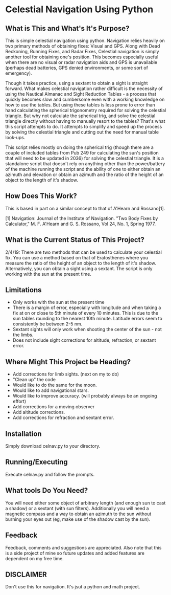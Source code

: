 # Celestial Navigation Using Python

## What is This and What's It's Purpose?

This is simple celestial navigation using python.  Navigation relies heavily on two primary methods of obtaining fixes: Visual and GPS.  Along with Dead Reckoning, Running Fixes, and Radar Fixes, Celestial navigation is simply another tool for obtaining one's position. This becomes especially useful when there are no visual or radar navigation aids and GPS is unavailable (perhaps dead batteries, GPS denied environments, or some sort of emergency).  

Though it takes practice, using a sextant to obtain a sight is straight forward.  What makes celestial navigation rather difficult is the necessity of using the Nautical Almanac and Sight Reduction Tables - a process that quickly becomes slow and cumbersome even with a working knowledge on how to use the tables.  But using these tables is less prone to error than hand calculating the spherical trigonometry required for solving the celestial triangle.  But why not calculate the spherical trig, and solve the celestial triangle directly without having to manually resort to the tables?  That's what this script attempts to do.  It attempts to simplify and speed up the process by solving the celestial triangle and cutting out the need for manual table look-ups.

This script relies mostly on doing the spherical trig (though there are a couple of included tables from Pub 249 for calculating the sun's position that will need to be updated in 2036) for solving the celestial triangle.  It is a standalone script that doesn't rely on anything other than the power/battery of the machine running the script and the ability of one to either obtain an azimuth and elevation or obtain an azimuth and the ratio of the height of an object to the length of it's shadow.  

## How Does This Work?

This is based in part on a similar concept to that of A'Hearn and Rossano[1].

[1] Navigation: Journal of the Institute of Navigation.  "Two Body Fixes by Calculator," M. F. A'Hearn and G. S. Rossano, Vol 24, No. 1, Spring 1977.

## What is the Current Status of This Project?

2/4/19: There are two methods that can be used to calculate your celestial fix.  You can use a method based on that of Eratosthenes where you measure the ratio of the height of an object to the length of it's shadow.  Alternatively, you can obtain a sight using a sextant.  The script is only working with the sun at the present time.

## Limitations

- Only works with the sun at the present time
- There is a margin of error, especially with longitude and when taking a fix at on or close to 5th minute of every 10 minutes.  This is due to the sun tables rounding to the nearest 10th minute.  Latitude errors seem to consistently be between 2-5 nm.
- Sextant sights will only work when shooting the center of the sun - not the limbs. 
- Does not include sight corrections for altitude, refraction, or sextant error.  

## Where Might This Project be Heading?

- Add corrections for limb sights. (next on my to do)
- "Clean up" the code
- Would like to do the same for the moon.
- Would like to add navigational stars.   
- Would like to improve accuracy.  (will probably always be an ongoing effort)
- Add corrections for a moving observer
- Add altitude corrections.
- Add corrections for refraction and sextant error.

## Installation

Simply download celnav.py to your directory.

## Running/Executing

Execute celnav.py and follow the prompts.

## What tools Do You Need?

You will need either some object of arbitrary length (and enough sun to cast a shadow) or a sextant (with sun filters).  Additionally you will need a magnetic compass and a way to obtain an azimuth to the sun without burning your eyes out (eg, make use of the shadow cast by the sun).  

## Feedback

Feedback, comments and suggestions are appreciated.  Also note that this is a side project of mine so future updates and added features are dependent on my free time.

## DISCLAIMER

Don't use this for navigation.  It's jsut a python and math project.
